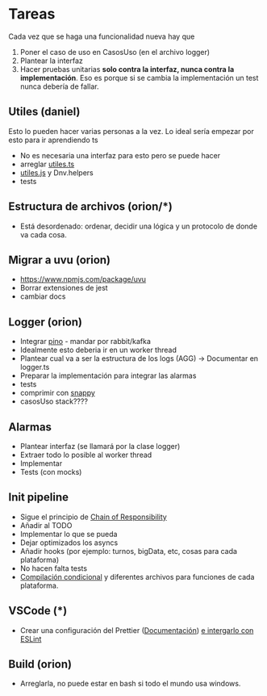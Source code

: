 # Tareas
Cada vez que se haga una funcionalidad nueva hay que
1. Poner el caso de uso en CasosUso (en el archivo logger)
2. Plantear la interfaz
3. Hacer pruebas unitarias **solo contra la interfaz, nunca contra la implementación**. Eso es porque si se cambia la implementación un test nunca debería de fallar.


## Utiles (daniel)
Esto lo pueden hacer varias personas a la vez. Lo ideal sería empezar por esto para ir aprendiendo ts
- No es necesaria una interfaz para esto pero se puede hacer
- arreglar [utiles.ts](Common\src\TS\Utils\utiles.ts) 
- [utiles.js](Common\src\lib\utiles.js) y Dnv.helpers
- tests 

## Estructura de archivos (orion/*)
- Está desordenado: ordenar, decidir una lógica y un protocolo de donde va cada cosa. 

## Migrar a uvu (orion)
- https://www.npmjs.com/package/uvu
- Borrar extensiones de jest
- cambiar docs

## Logger (orion)

- Integrar [pino](https://github.com/pinojs/pino) - mandar por rabbit/kafka
- Idealmente esto deberia ir en un  worker thread
- Plantear cual va a ser la estructura de los logs (AGG) -> Documentar en logger.ts
- Preparar la implementación para integrar las alarmas
- tests
- comprimir con [snappy](https://www.npmjs.com/package/snappy)
- casosUso stack????

## Alarmas
- Plantear interfaz (se llamará por la clase logger)
- Extraer todo lo posible al worker thread
- Implementar
- Tests (con mocks)

## Init pipeline
- Sigue el principio de [Chain of Responsibility](https://sourcemaking.com/design_patterns/chain_of_responsibility)
- Añadir al TODO
- Implementar lo que se pueda
- Dejar optimizados los asyncs
- Añadir hooks (por ejemplo: turnos, bigData, etc, cosas para cada plataforma)
- No hacen falta tests
- [Compilación condicional](https://www.npmjs.com/package/esbuild-ifdef) y diferentes archivos para funciones de cada plataforma.

## VSCode (*)
- Crear una configuración del Prettier ([Documentación](https://prettier.io/docs/en/options.html))
    [e intergarlo con ESLint](https://prettier.io/docs/en/integrating-with-linters.html)

## Build (orion)
- Arreglarla, no puede estar en bash si todo el mundo usa windows.